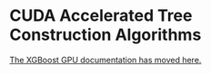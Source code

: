 # CUDA Accelerated Tree Construction Algorithms

[The XGBoost GPU documentation has moved here.](https://xgboost.readthedocs.io/en/latest/gpu/index.html)
